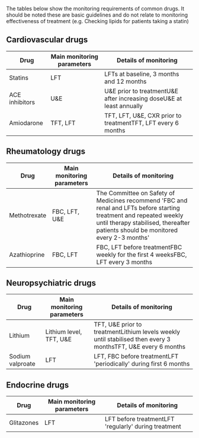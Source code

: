 The tables below show the monitoring requirements of common drugs. It should be noted these are basic guidelines and do not relate to monitoring effectiveness of treatment (e.g. Checking lipids for patients taking a statin)  
  
Cardiovascular drugs
--------------------

  


| **Drug** | **Main monitoring parameters** | **Details of monitoring** |
| --- | --- | --- |
| Statins | LFT | LFTs at baseline, 3 months and 12 months |
| ACE inhibitors | U\&E | U\&E prior to treatmentU\&E after increasing doseU\&E at least annually |
| Amiodarone | TFT, LFT | TFT, LFT, U\&E, CXR prior to treatmentTFT, LFT every 6 months |

  
Rheumatology drugs
------------------

  


| **Drug** | **Main monitoring parameters** | **Details of monitoring** |
| --- | --- | --- |
| Methotrexate | FBC, LFT, U\&E | The Committee on Safety of Medicines recommend 'FBC and renal and LFTs before starting treatment and repeated weekly until therapy stabilised, thereafter patients should be monitored every 2\-3 months' |
| Azathioprine | FBC, LFT | FBC, LFT before treatmentFBC weekly for the first 4 weeksFBC, LFT every 3 months |

  
Neuropsychiatric drugs
----------------------

  


| **Drug** | **Main monitoring parameters** | **Details of monitoring** |
| --- | --- | --- |
| Lithium | Lithium level, TFT, U\&E | TFT, U\&E prior to treatmentLithium levels weekly until stabilised then every 3 monthsTFT, U\&E every 6 months |
| Sodium valproate | LFT | LFT, FBC before treatmentLFT 'periodically' during first 6 months |

  
Endocrine drugs
---------------

  


| **Drug** | **Main monitoring parameters** | **Details of monitoring** |
| --- | --- | --- |
| Glitazones | LFT | LFT before treatmentLFT 'regularly' during treatment |

